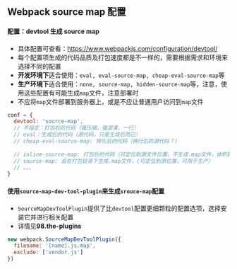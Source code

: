 ## Webpack source map 配置

#### 配置：devtool 生成 source map

* 具体配置可查看：https://www.webpackjs.com/configuration/devtool/
* 每个配置项生成的代码品质及打包速度都是不一样的，需要根据需求和环境来选择不同的配置
* **开发环境下**适合使用：`eval, eval-source-map, cheap-eval-source-map`等 
* **生产环境下**适合使用：`none, source-map, hidden-source-map`等，注意，使用这些配置有可能生成`map`文件，注意部署时
* 不应将`map`文件部署到服务器上，或是不应让普通用户访问到`map`文件

```js
conf = {
  devtool: 'source-map',
  // 不指定：打包后的代码（强压缩，强混淆，一行）
  // eval：生成后的代码（源代码，只是生成后而已）
  // cheap-eval-source-map: 转化后的代码（换行后的源代码？）
  
  // inline-source-map: 打包后的代码（可定位到源文件位置，不生成.map文件，体积超大），
  // source-map: 会在打包目录下生成.map文件，(可定位到原位置，可用于生产）
  // 。。。
}
```

#### 使用`source-map-dev-tool-plugin`来生成`srouce-map`配置

* `SourceMapDevToolPlugin`提供了比`devtool`配置更细颗粒的配置选项，选择安装它并进行相关配置
* 详情见**98.the-plugins**

```js
new webpack.SourceMapDevToolPlugin({
  filename: '[name].js.map',
  exclude: ['vendor.js']
})
```